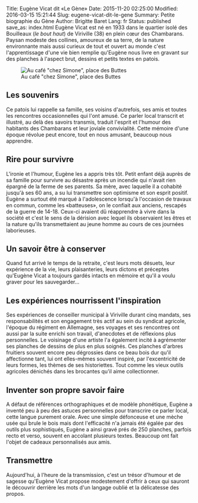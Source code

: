 Title: Eugène Vicat dit «Le Gène»
Date: 2015-11-20 02:25:00
Modified: 2016-03-15 15:21:44
Slug: eugene-vicat-dit-le-gene
Summary: Petite biographie du Gène
Author: Brigitte Baret
Lang: fr
Status: published
save_as: index.html
Eugène Vicat est né en 1933 dans le quartier isolé des Bouilleaux (*le bout haut*) de Viriville (38) en plein cœur des Chambarans.
Paysan modeste des collines, amoureux de sa terre, de la nature environnante mais aussi curieux de tout et ouvert au monde c'est l'apprentissage d'une vie bien remplie qu'Eugène nous livre en gravant sur des planches à l'aspect brut, dessins et petits textes en patois.



<figure class="image-block" style="float: center;">
  <img alt="Au café &quot;chez Simone&quot;, place des Buttes" src="{static}/images/eugene_20140501.jpg">
  <figcaption style="max-width: 576px">Au café &quot;chez Simone&quot;, place des Buttes</figcaption>
</figure>


## Les souvenirs
Ce patois lui rappelle sa famille, ses voisins d'autrefois, ses amis et toutes les rencontres occasionnelles qui l'ont amusé. Ce parler local transcrit et illustré, au delà des savoirs transmis, traduit l'esprit et l'humour des habitants des Chambarans et leur joviale convivialité. Cette mémoire d'une époque révolue peut encore, tout en nous amusant, beaucoup nous apprendre.

## Rire pour survivre
L'ironie et l'humour, Eugène les a appris très tôt. Petit enfant déjà auprès de sa famille pour survivre au désastre après un incendie qui n'avait rien épargné de la ferme de ses parents. Sa mère, avec laquelle il a cohabité jusqu'à ses 60 ans, a su lui transmettre son optimisme et son esprit positif. Eugène a surtout été marqué à l'adolescence lorsqu'à l'occasion de travaux en commun, comme les «batteuses», on le confiait aux anciens, rescapés de la guerre de 14-18. Ceux-ci avaient dû réapprendre à vivre dans la société et c'est le sens de la dérision avec lequel ils observaient les êtres et la nature qu'ils transmettaient au jeune homme au cours de ces journées laborieuses.


## Un savoir être à conserver
Quand fut arrivé le temps de la retraite, c'est leurs mots désuets, leur expérience de la vie, leurs plaisanteries, leurs dictons et préceptes qu'Eugène Vicat a toujours gardés intacts en mémoire et qu'il a voulu graver pour les sauvegarder...


## Les expériences nourrissent l'inspiration
Ses expériences de conseiller municipal à Viriville durant cinq mandats, ses responsabilités et son engagement très actif au sein du syndicat agricole, l'époque du régiment en Allemagne, ses voyages et ses rencontres ont aussi par la suite enrichi son travail, d'anecdotes et de réflexions plus personnelles. Le voisinage d'une artiste l'a également incité à  agrémenter ses planches de dessins de plus en plus soignés. Ces planches d'arbres fruitiers souvent encore peu dégrossies dans ce beau bois dur qu'il affectionne tant, lui ont elles-mêmes souvent inspiré, par l'excentricité de leurs formes, les thèmes de ses historiettes. Tout comme les vieux outils agricoles dénichés dans les brocantes qu'il aime collectionner.


## Inventer son propre savoir faire
A défaut de références orthographiques et de modèle phonétique, Eugène a inventé peu à peu des astuces personnelles pour transcrire ce parler local, cette langue purement orale.
Avec une simple défonceuse et une mèche usée qui brule le bois mais dont l'efficacité n'a jamais été égalée par des outils plus sophistiqués, Eugène a ainsi gravé prés de 250 planches, parfois recto et verso, souvent en accolant plusieurs textes. Beaucoup ont fait l'objet de cadeaux personnalisés aux amis.


## Transmettre
Aujourd'hui, à l'heure de la transmission, c'est un trésor d'humour et de sagesse qu'Eugène Vicat propose modestement d'offrir à ceux qui sauront le découvrir derrière les mots d'un langage oublié et la délicatesse des propos.


